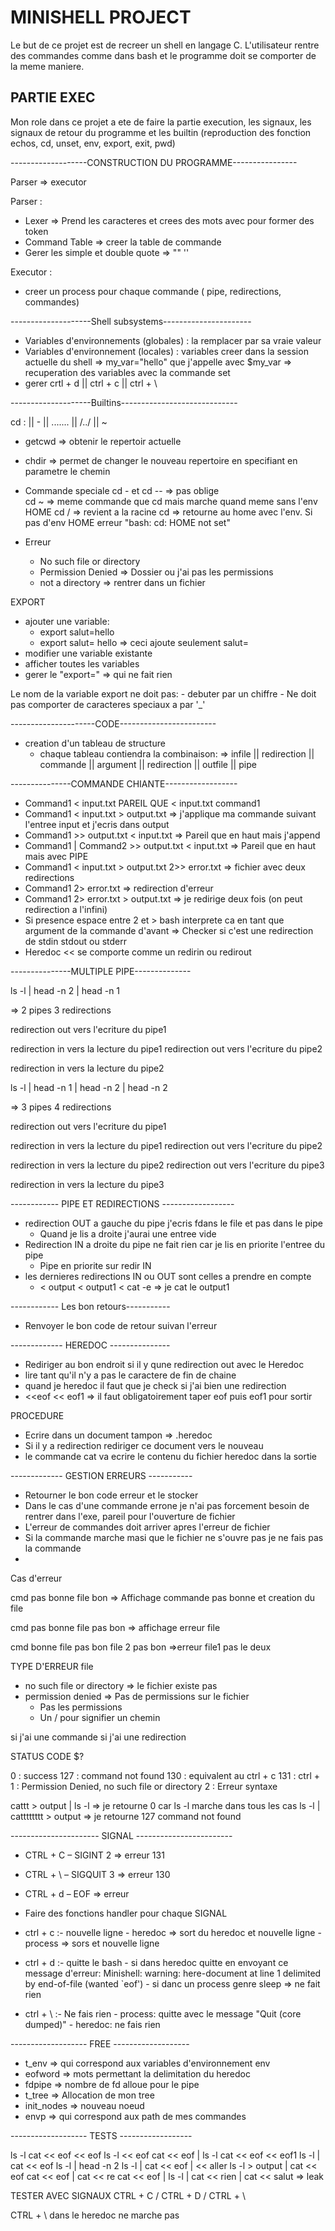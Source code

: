 # MINISHELL PROJECT

Le but de ce projet est de recreer un shell en langage C.
L'utilisateur rentre des commandes comme dans bash et le programme doit se comporter de la meme maniere.

## PARTIE EXEC

Mon role dans ce projet a ete de faire la partie execution, les signaux, les signaux de retour du programme
et les builtin (reproduction des fonction echos, cd, unset, env, export, exit, pwd)




-------------------CONSTRUCTION DU PROGRAMME----------------

Parser => executor

Parser :
- Lexer => Prend les caracteres et crees des mots avec pour former des token
- Command Table => creer la table de commande
- Gerer les simple et double quote => "" ''

Executor :
-  creer un process pour chaque commande ( pipe, redirections, commandes)

--------------------Shell subsystems----------------------

- Variables d'environnements (globales) : la remplacer par sa vraie valeur
- Variables d'environnement (locales) : variables creer dans la session actuelle du shell
    => my_var="hello" que j'appelle avec $my_var
    => recuperation des variables avec la commande set
- gerer crtl + d || ctrl + c || ctrl + \


--------------------Builtins-----------------------------

cd : <direcoryname> || - || ....... || /../<direcoryname> || ~

- getcwd => obtenir le repertoir actuelle
- chdir => permet de changer le nouveau repertoire en specifiant en parametre le chemin

- Commande speciale
    cd - et cd -- => pas oblige    
    cd ~ => meme commande que cd mais marche quand meme sans l'env HOME 
    cd / => revient a la racine
    cd => retourne au home avec l'env. Si pas d'env HOME erreur "bash: cd: HOME not set"
- Erreur
    - No such file or directory
    - Permission Denied => Dossier ou j'ai pas les permissions
    - not a directory => rentrer dans un fichier

EXPORT

- ajouter une variable:
    - export salut=hello
    - export salut= hello => ceci ajoute seulement salut=
- modifier une variable existante
- afficher toutes les variables
- gerer le "export=" => qui ne fait rien

Le nom de la variable export ne doit pas:
    - debuter par un chiffre 
    - Ne doit pas comporter de caracteres speciaux a par '_'

---------------------CODE------------------------

- creation d'un tableau de structure
    - chaque tableau contiendra la combinaison:
        => infile || redirection || commande || argument ||  redirection || outfile || pipe

---------------COMMANDE CHIANTE------------------

- Command1 < input.txt PAREIL QUE < input.txt command1
- Command1 < input.txt > output.txt => j'applique ma commande suivant l'entree input et j'ecris dans output
- Command1 >> output.txt < input.txt => Pareil que en haut mais j'append
- Command1 | Command2 >> output.txt < input.txt => Pareil que en haut mais avec PIPE
- Command1 < input.txt > output.txt 2>> error.txt => fichier avec deux redirections
- Command1 2> error.txt => redirection d'erreur
- Command1 2> error.txt > output.txt => je redirige deux fois (on peut redirection a l'infini)
- Si presence espace entre 2 et > bash interprete ca en tant que argument de la commande d'avant
    => Checker si c'est une redirection de stdin stdout ou stderr
- Heredoc << se comporte comme un redirin ou redirout

---------------MULTIPLE PIPE--------------

ls -l | head -n 2 | head -n 1

=> 2 pipes 3 redirections

redirection out vers l'ecriture du pipe1 

redirection in vers la lecture du pipe1
redirection out vers l'ecriture du pipe2

redirection in vers la lecture du pipe2

ls -l | head -n 1 | head -n 2 | head -n 2

=> 3 pipes 4 redirections

redirection out vers l'ecriture du pipe1

redirection in vers la lecture du pipe1
redirection out vers l'ecriture du pipe2

redirection in vers la lecture du pipe2
redirection out vers l'ecriture du pipe3

redirection in vers la lecture du pipe3

------------ PIPE ET REDIRECTIONS ------------------

- redirection OUT a gauche du pipe j'ecris fdans le file et pas dans le pipe
    - Quand je lis a droite j'aurai une entree vide
- Redirection IN a droite du pipe ne fait rien car je lis en priorite l'entree du pipe
    - Pipe en priorite sur redir IN
- les dernieres redirections IN ou OUT sont celles a prendre en compte
    - < output < output1 < cat -e => je cat le output1

------------ Les bon retours-----------

- Renvoyer le bon code de retour suivan l'erreur

------------- HEREDOC ---------------

- Rediriger au bon endroit si il y qune redirection out avec le Heredoc
- lire tant qu'il n'y a pas le caractere de fin de chaine
- quand je heredoc il faut que je check si j'ai bien une redirection
- <<eof << eof1 => il faut obligatoirement taper eof puis eof1 pour sortir

PROCEDURE

- Ecrire dans un document tampon => .heredoc
- Si il y a redirection rediriger ce document vers le nouveau
- le commande cat va ecrire le contenu du fichier heredoc dans la sortie

------------- GESTION ERREURS -----------

- Retourner le bon code erreur et le stocker
- Dans le cas d'une commande errone je n'ai pas forcement besoin de rentrer dans l'exe, pareil pour l'ouverture de fichier
- L'erreur de commandes doit arriver apres l'erreur de fichier
- Si la commande marche masi que le fichier ne s'ouvre pas je ne fais pas la commande
- 

Cas d'erreur

cmd pas bonne
file bon
 => Affichage commande pas bonne et creation du file 

cmd pas bonne 
file pas bon
=> affichage erreur file

cmd bonne
file pas bon
file 2 pas bon
=>erreur file1 pas le deux

TYPE D'ERREUR file

- no such file or directory => le fichier existe pas
- permission denied => Pas de permissions sur le fichier 
    - Pas les permissions
    - Un / pour signifier un chemin

si j'ai une commande
si j'ai une redirection

STATUS CODE $?

0 : success
127 : command not found
130 : equivalent au ctrl + c
131 : ctrl + \
1 : Permission Denied, no such file or directory
2 : Erreur syntaxe

cattt > output | ls -l => je retourne 0 car ls -l marche dans tous les cas
ls -l | catttttttt > output => je retourne 127 command not found

---------------------- SIGNAL ------------------------

- CTRL + C – SIGINT 2 => erreur 131
- CTRL + \ – SIGQUIT 3 => erreur 130
- CTRL + d – EOF => erreur 

- Faire des fonctions handler pour chaque SIGNAL

- ctrl + c :- nouvelle ligne 
            - heredoc => sort du heredoc et nouvelle ligne
            - process => sors et nouvelle ligne

- ctrl + d :- quitte le bash
            - si dans heredoc quitte en envoyant ce message d'erreur:
            Minishell: warning: here-document at line 1 delimited by end-of-file (wanted `eof')
            - si danc un process genre sleep => ne fait rien

- ctrl + \ :- Ne fais rien
            - process: quitte avec le message "Quit (core dumped)"
            - heredoc: ne fais rien

------------------- FREE -------------------

- t_env => qui correspond aux variables d'environnement env
- eofword => mots permettant la delimitation du heredoc
- fdpipe => nombre de fd alloue pour le pipe
- t_tree => Allocation de mon tree
- init_nodes => nouveau noeud 
- envp => qui correspond aux path de mes commandes

------------------- TESTS ------------------

ls -l
cat << eof
<< eof
ls -l << eof
cat << eof | ls -l
cat << eof << eof1
ls -l | cat << eof 
ls -l | head -n 2
ls -l | cat << eof | << aller
ls -l > output | cat << eof
cat << eof | cat << re
cat << eof | ls -l | cat << rien | cat << salut => leak

TESTER AVEC SIGNAUX CTRL + C / CTRL + D / CTRL + \

CTRL + \ dans le heredoc ne marche pas 